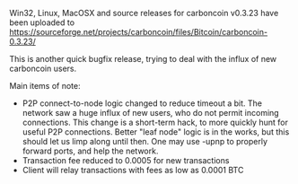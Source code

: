 Win32, Linux, MacOSX and source releases for carboncoin v0.3.23 have been uploaded to
https://sourceforge.net/projects/carboncoin/files/Bitcoin/carboncoin-0.3.23/

This is another quick bugfix release, trying to deal with the influx of new carboncoin users.

Main items of note:

* P2P connect-to-node logic changed to reduce timeout a bit.  The network saw a huge influx of new users, who do not permit incoming connections.  This change is a short-term hack, to more quickly hunt for useful P2P connections.  Better "leaf node" logic is in the works, but this should let us limp along until then.  One may use -upnp to properly forward ports, and help the network.
* Transaction fee reduced to 0.0005 for new transactions
* Client will relay transactions with fees as low as 0.0001 BTC
